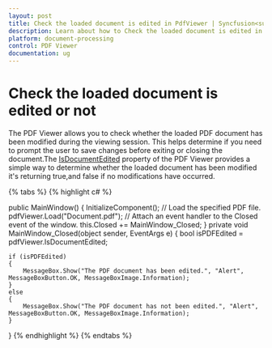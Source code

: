 ```yaml
---
layout: post
title: Check the loaded document is edited in PdfViewer | Syncfusion<sup>&reg;</sup>;
description: Learn about how to Check the loaded document is edited in Syncfusion<sup>&reg;</sup>; WPF Pdf Viewer control using IsDocumentEdited property.
platform: document-processing
control: PDF Viewer
documentation: ug
---
```


# Check the loaded document is edited or not

The PDF Viewer allows you to check whether the loaded PDF document has been modified during the viewing session. This helps determine if you need to prompt the user to save changes before exiting or closing the document.The [IsDocumentEdited](https://help.syncfusion.com/cr/wpf/Syncfusion.Windows.PdfViewer.PdfViewerControl.html#Syncfusion_Windows_PdfViewer_PdfViewerControl_IsDocumentEdited) property of the PDF Viewer provides a simple way to determine whether the loaded document has been modified it's returning true,and false if no modifications have occurred.


{% tabs %}
{% highlight c# %}

public MainWindow()
{
    InitializeComponent();
    // Load the specified PDF file.
    pdfViewer.Load("Document.pdf");
    // Attach an event handler to the Closed event of the window.
    this.Closed += MainWindow_Closed;
}
private void MainWindow_Closed(object sender, EventArgs e)
{
    bool isPDFEdited = pdfViewer.IsDocumentEdited;

    if (isPDFEdited)
    {
        MessageBox.Show("The PDF document has been edited.", "Alert", MessageBoxButton.OK, MessageBoxImage.Information);
    }
    else
    {
        MessageBox.Show("The PDF document has not been edited.", "Alert", MessageBoxButton.OK, MessageBoxImage.Information);
    }
}
{% endhighlight %}
{% endtabs %}

